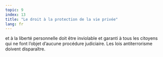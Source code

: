 ```yaml
---
topic: 9
index: 13
title: "Le droit à la protection de la vie privée"
lang: fr
---
```

et à la liberté personnelle doit être inviolable et garanti à tous les
citoyens qui ne font l’objet d’aucune procédure judiciaire. Les lois
antiterrorisme doivent disparaître.
